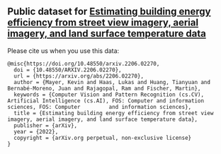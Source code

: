 ## Public dataset for [Estimating building energy efficiency from street view imagery, aerial imagery, and land surface temperature data](https://arxiv.org/pdf/2206.02270.pdf)

Please cite us when you use this data:

    @misc{https://doi.org/10.48550/arxiv.2206.02270,
      doi = {10.48550/ARXIV.2206.02270},
      url = {https://arxiv.org/abs/2206.02270},
      author = {Mayer, Kevin and Haas, Lukas and Huang, Tianyuan and Bernabé-Moreno, Juan and Rajagopal, Ram and Fischer, Martin},
      keywords = {Computer Vision and Pattern Recognition (cs.CV), Artificial Intelligence (cs.AI), FOS: Computer and information sciences, FOS: Computer         and information sciences},
      title = {Estimating building energy efficiency from street view imagery, aerial imagery, and land surface temperature data},
      publisher = {arXiv},
      year = {2022},
      copyright = {arXiv.org perpetual, non-exclusive license}
    }

